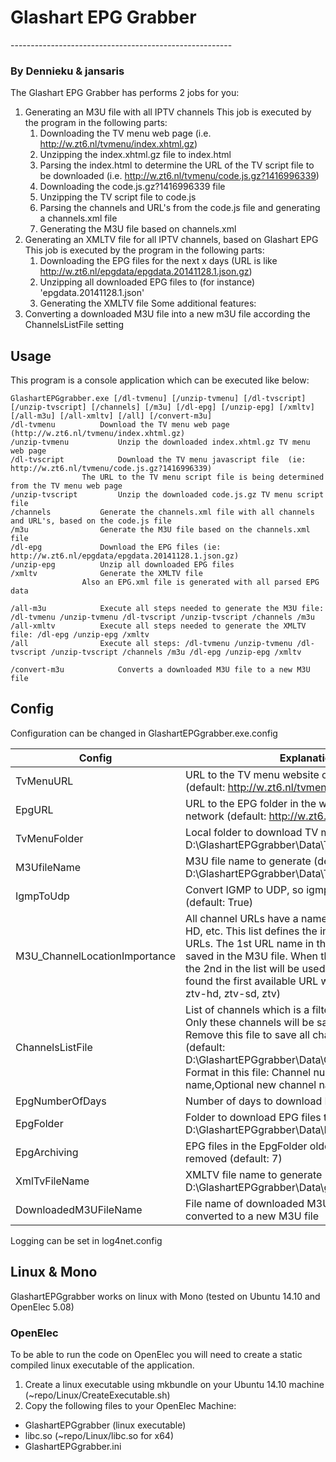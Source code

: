 ﻿# Glashart EPG Grabber 
﻿-------------------------------------------------------
### By Dennieku & jansaris

The Glashart EPG Grabber has performs 2 jobs for you:
1. Generating an M3U file with all IPTV channels
   This job is executed by the program in the following parts:
   1. Downloading the TV menu web page (i.e. http://w.zt6.nl/tvmenu/index.xhtml.gz)
   2. Unzipping the index.xhtml.gz file to index.html
   3. Parsing the index.html to determine the URL of the TV script file to be downloaded (i.e. http://w.zt6.nl/tvmenu/code.js.gz?1416996339)
   4. Downloading the code.js.gz?1416996339 file
   5. Unzipping the TV script file to code.js
   6. Parsing the channels and URL's from the code.js file and generating a channels.xml file
   7. Generating the M3U file based on channels.xml
2. Generating an XMLTV file for all IPTV channels, based on Glashart EPG
   This job is executed by the program in the following parts:
   1. Downloading the EPG files for the next x days (URL is like http://w.zt6.nl/epgdata/epgdata.20141128.1.json.gz)
   2. Unzipping all downloaded EPG files to (for instance) 'epgdata.20141128.1.json'
   3. Generating the XMLTV file
Some additional features:
3. Converting a downloaded M3U file into a new m3U file according the ChannelsListFile setting


## Usage

This program is a console application which can be executed like below:
```
GlashartEPGgrabber.exe [/dl-tvmenu] [/unzip-tvmenu] [/dl-tvscript] [/unzip-tvscript] [/channels] [/m3u] [/dl-epg] [/unzip-epg] [/xmltv] [/all-m3u] [/all-xmltv] [/all] [/convert-m3u]
/dl-tvmenu			Download the TV menu web page (http://w.zt6.nl/tvmenu/index.xhtml.gz)
/unzip-tvmenu			Unzip the downloaded index.xhtml.gz TV menu web page
/dl-tvscript			Download the TV menu javascript file  (ie: http://w.zt6.nl/tvmenu/code.js.gz?1416996339)
				The URL to the TV menu script file is being determined from the TV menu web page
/unzip-tvscript			Unzip the downloaded code.js.gz TV menu script file
/channels			Generate the channels.xml file with all channels and URL's, based on the code.js file
/m3u				Generate the M3U file based on the channels.xml file
/dl-epg				Download the EPG files (ie: http://w.zt6.nl/epgdata/epgdata.20141128.1.json.gz)
/unzip-epg			Unzip all downloaded EPG files
/xmltv				Generate the XMLTV file
				Also an EPG.xml file is generated with all parsed EPG data

/all-m3u			Execute all steps needed to generate the M3U file: /dl-tvmenu /unzip-tvmenu /dl-tvscript /unzip-tvscript /channels /m3u
/all-xmltv			Execute all steps needed to generate the XMLTV file: /dl-epg /unzip-epg /xmltv
/all				Execute all steps: /dl-tvmenu /unzip-tvmenu /dl-tvscript /unzip-tvscript /channels /m3u /dl-epg /unzip-epg /xmltv

/convert-m3u			Converts a downloaded M3U file to a new M3U file
```

## Config

Configuration can be changed in GlashartEPGgrabber.exe.config

| Config | Explanation |
| ------ | ----------- |
| TvMenuURL | URL to the TV menu website on the IPTV network (default: http://w.zt6.nl/tvmenu/) |
| EpgURL | URL to the EPG folder in the website on the IPTV network (default: http://w.zt6.nl/epgdata/) |
| TvMenuFolder | Local folder to download TV menu files to (default: D:\GlashartEPGgrabber\Data\TvMenu) |
| M3UfileName | M3U file name to generate (default: D:\GlashartEPGgrabber\Data\TvMenu\glashart.m3u) |
| IgmpToUdp | Convert IGMP to UDP, so igmp:// becomes udp://@ (default: True) |
| M3U_ChannelLocationImportance | All channel URLs have a name, like HD, SD, ZTV-HD, etc. This list defines the importance of these URLs. The 1st URL name in the list is found and saved in the M3U file. When this name is not found, the 2nd in the list will be used. When nothing is found the first available URL will be used (default: ztv-hd, ztv-sd, ztv)
| ChannelsListFile | List of channels which is a filter for the M3U file. Only these channels will be saved in the M3U file. Remove this file to save all channels in the M3U file (default: D:\GlashartEPGgrabber\Data\ChannelList.txt) Format in this file: Channel number,Orininal Channel name,Optional new channel name |
| EpgNumberOfDays | Number of days to download EPG (default: 7) |
| EpgFolder | Folder to download EPG files to (default: D:\GlashartEPGgrabber\Data\EPG) |
| EpgArchiving | EPG files in the EpgFolder older than x days will be removed (default: 7) |
| XmlTvFileName | XMLTV file name to generate (default: D:\GlashartEPGgrabber\Data\guide.xml) |
| DownloadedM3UFileName | File name of downloaded M3U which will be converted to a new M3U file |

Logging can be set in log4net.config

## Linux & Mono

GlashartEPGgrabber works on linux with Mono (tested on Ubuntu 14.10 and OpenElec 5.08)

### OpenElec

To be able to run the code on OpenElec you will need to create a static compiled linux executable of the application.

1. Create a linux executable using mkbundle on your Ubuntu 14.10 machine (~repo/Linux/CreateExecutable.sh)
2. Copy the following files to your OpenElec Machine:

  * GlashartEPGgrabber (linux executable)
  * libc.so (~repo/Linux/libc.so for x64)
  * GlashartEPGgrabber.ini

